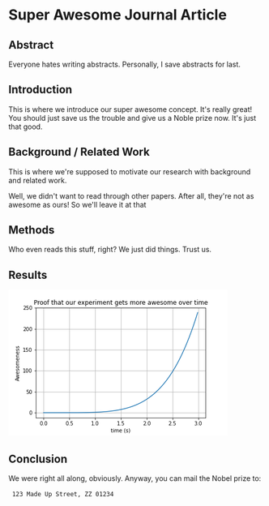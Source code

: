 # Super Awesome Journal Article

## Abstract
Everyone hates writing abstracts. Personally, I save abstracts for last. 

## Introduction

This is where we introduce our super awesome concept. It's really great! You should just save us the trouble and give us a Noble prize now. It's just that good.

## Background / Related Work

This is where we're supposed to motivate our research with background and related work. 

Well, we didn't want to read through other papers. After all, they're not as awesome as ours! So we'll leave it at that

## Methods

Who even reads this stuff, right? We just did things. Trust us.

## Results
![alt text](/images/awesome.png)


## Conclusion

We were right all along, obviously. Anyway, you can mail the Nobel prize to:

```
 123 Made Up Street, ZZ 01234
```

